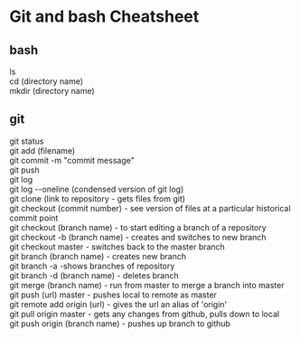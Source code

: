 # Git and bash Cheatsheet

## bash
ls<br>
cd (directory name)<br>
mkdir (directory name)<br>

## git
git status<br>
git add (filename)<br>
git commit -m "commit message"<br>
git push<br>
git log<br>
git log --oneline (condensed version of git log)<br>
git clone (link to repository - gets files from git)<br>
git checkout (commit number) - see version of files at a particular historical commit point<br>
git checkout (branch name) - to start editing a branch of a repository<br>
git checkout -b (branch name) - creates and switches to new branch<br>
git checkout master - switches back to the master branch<br>
git branch (branch name) - creates new branch<br>
git branch -a -shows branches of repository<br>
git branch -d (branch name) - deletes branch<br>
git merge (branch name) - run from master to merge a branch into master<br>
git push (url) master - pushes local to remote as master<br>
git remote add origin (url) - gives the url an alias of 'origin'<br>
git pull origin master - gets any changes from github, pulls down to local<br>
git push origin (branch name) - pushes up branch to github<br>

